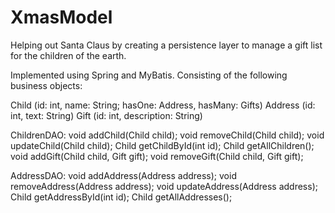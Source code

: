 # XmasModel
Helping out Santa Claus by creating a persistence layer to manage a gift list for the children of the earth.

Implemented using Spring and MyBatis. Consisting of the following business objects:

Child (id: int, name: String; hasOne: Address, hasMany: Gifts)
Address (id: int, text: String)
Gift (id: int, description: String)

ChildrenDAO:
void addChild(Child child);
void removeChild(Child child);
void updateChild(Child child);
Child getChildById(int id);
Child getAllChildren();
void addGift(Child child, Gift gift);
void removeGift(Child child, Gift gift);

AddressDAO:
void addAddress(Address address);
void removeAddress(Address address);
void updateAddress(Address address);
Child getAddressById(int id);
Child getAllAddresses();
